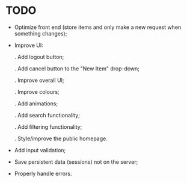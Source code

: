 # TODO

- Optimize front end (store items and only make a new request when something changes);

- Improve UI:

  . Add logout button;

  . Add cancel button to the "New Item" drop-down;

  . Improve overall UI;

  . Improve colours;

  . Add animations;

  . Add search functionality;

  . Add filtering functionality;

  . Style/improve the public homepage.

- Add input validation;

- Save persistent data (sessions) not on the server;

- Properly handle errors.

